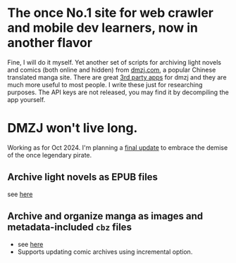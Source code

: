 # The once No.1 site for web crawler and mobile dev learners, now in another flavor

Fine, I will do it myself. Yet another set of scripts for archiving light novels and comics (both online and hidden) from [dmzj.com](dmzj.com), a popular Chinese translated manga site. There are great [3rd party apps](https://github.com/xiaoyaocz/flutter_dmzj) for dmzj and they are much more useful to most people. I write these just for researching purposes. The API keys are not released, you may find it by decompiling the app yourself.

# DMZJ won't live long.

Working as for Oct 2024. I'm planning a [final update](https://zeyuzhang3.notion.site/DMZJ-crawler-final-PRD-and-tracker-132d6dc1a5c280fb8f86e0081c7ed5b4) to embrace the demise of the once legendary pirate.

## Archive light novels as EPUB files
see [here](./epubMaker.js)

## Archive and organize manga as images and metadata-included `cbz` files
- see [here](./comicArchiver.js)
- Supports updating comic archives using incremental option.

